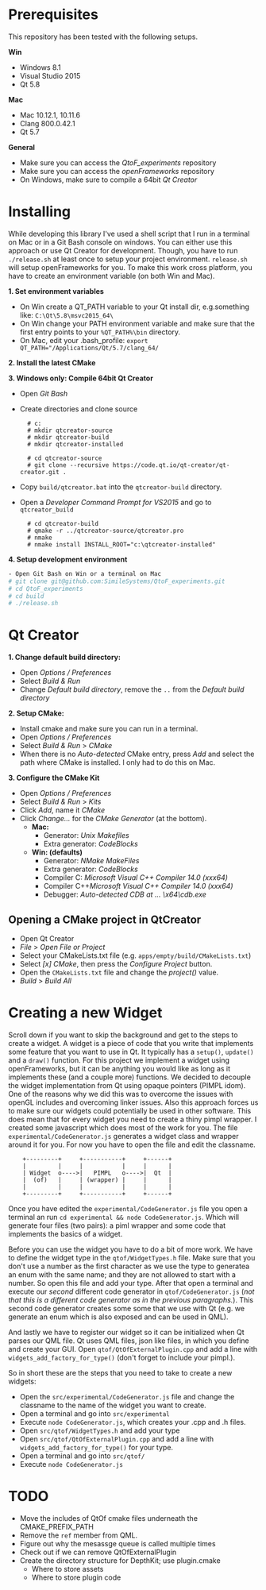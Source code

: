 # Prerequisites

This repository has been tested with the following setups.

**Win**

- Windows 8.1
- Visual Studio 2015
- Qt 5.8

**Mac**

- Mac 10.12.1, 10.11.6
- Clang 800.0.42.1
- Qt 5.7

**General**

- Make sure you can access the *QtoF_experiments* repository
- Make sure you can access the *openFrameworks* repository
- On Windows, make sure to compile a 64bit *Qt Creator* 

# Installing

While developing this library I've used a shell script that I run in a
terminal on Mac or in a Git Bash console on windows. You can either
use this approach or use Qt Creator for development. Though, you have
to run `./release.sh` at least once to setup your project
environment. `release.sh` will setup openFrameworks for you. To make
this work cross platform, you have to create an environment variable
(on both Win and Mac).

**1. Set environment variables**

- On Win create a QT_PATH variable to your Qt install dir, e.g.something like: `C:\Qt\5.8\msvc2015_64\`
- On Win change your PATH environment variable and make sure that the first entry points to your `%QT_PATH%\bin` directory.
- On Mac, edit your .bash_profile: `export QT_PATH="/Applications/Qt/5.7/clang_64/`

**2. Install the latest CMake**

**3. Windows only: Compile 64bit Qt Creator**

- Open _Git Bash_
- Create directories and clone source

        # c:
        # mkdir qtcreator-source
        # mkdir qtcreator-build
        # mkdir qtcreator-installed
        
        # cd qtcreator-source
        # git clone --recursive https://code.qt.io/qt-creator/qt-creator.git .
       


- Copy `build/qtcreator.bat` into the `qtcreator-build` directory.
- Open a _Developer Command Prompt for VS2015_ and go to `qtcreator_build`

        # cd qtcreator-build
        # qmake -r ../qtcreator-source/qtcreator.pro
        # nmake
        # nmake install INSTALL_ROOT="c:\qtcreator-installed"


**4. Setup development environment**

````sh
- Open Git Bash on Win or a terminal on Mac
# git clone git@github.com:SimileSystems/QtoF_experiments.git
# cd QtoF_experiments
# cd build
# ./release.sh
````

# Qt Creator

**1. Change default build directory:**

- Open _Options / Preferences_
- Select _Build & Run_
- Change _Default build directory_, remove the `..` from the _Default build directory_

**2. Setup CMake:**

- Install cmake and make sure you can run in a terminal.
- Open _Options / Preferences_
- Select _Build & Run_ > _CMake_
- When there is no _Auto-detected_ CMake entry, press _Add_ and select the path where CMake is installed.
I only had to do this on Mac.

**3. Configure the CMake Kit**

- Open _Options / Preferences_
- Select _Build & Run_ > _Kits_
- Click _Add_, name it _CMake_
- Click _Change..._ for the _CMake Generator_ (at the bottom).
    - **Mac:**
      - Generator: _Unix Makefiles_
      - Extra generator: _CodeBlocks_
    - **Win: (defaults)**
      - Generator: _NMake MakeFiles_
      - Extra generator: _CodeBlocks_
      - Compiler C: _Microsoft Visual C++ Compiler 14.0 (xxx64)_
      - Compiler C++_Microsoft Visual C++ Compiler 14.0 (xxx64)_
      - Debugger: _Auto-detected CDB at ... \x64\cdb.exe_

## Opening a CMake project in QtCreator

- Open Qt Creator
- _File_ > _Open File or Project_
- Select your CMakeLists.txt file (e.g. `apps/empty/build/CMakeLists.txt`)
- Select _[x] CMake_, then press the _Configure Project_ button.
- Open the `CMakeLists.txt` file and change the _project()_ value.
- _Build_ > _Build All_ 

# Creating a new Widget

Scroll down if you want to skip the background and get to the steps
to create a widget. A widget is a piece of code that you write that
implements some feature that you want to use in Qt. It typically has a
`setup()`, `update()` and a `draw()` function. For this project we
implement a widget using openFrameworks, but it can be anything you
would like as long as it implements these (and a couple more)
functions. We decided to decouple the widget implementation from Qt
using opaque pointers (PIMPL idom).  One of the reasons why we did
this was to overcome the issues with openGL includes and overcoming
linker issues. Also this approach forces us to make sure our widgets
could potentially be used in other software. This does mean that for
every widget you need to create a thiny pimpl wrapper. I created some
javascript which does most of the work for you. The file
`experimental/CodeGenerator.js` generates a widget class and wrapper
around it for you. For now you have to open the file and edit the
classname.


        +---------+     +-----------+     +------+
        |         |     |           |     |      |
        | Widget  o---->|   PIMPL   o---->|  Qt  |
        |  (of)   |     | (wrapper) |     |      | 
        |         |     |           |     |      |
        +---------+     +-----------+     +------+


Once you have edited the `experimental/CodeGenerator.js` file you 
open a terminal an run `cd experimental && node CodeGenerator.js`.
Which will generate four files (two pairs): a piml wrapper and
some code that implements the basics of a widget. 

Before you can use the widget you have to do a bit of more work.  We
have to define the widget type in the `qtof/WidgetTypes.h` file.  Make
sure that you don't use a number as the first character as we use the
type to generatea an enum with the same name; and they are not allowed
to start with a number. So open this file and add your type. After
that open a terminal and execute our *second* different code generator
in `qtof/CodeGenerator.js` (_not that this is a different code
generator as in the previous paragraphs._). This second code generator
creates some some that we use with Qt (e.g. we generate an enum which
is also exposed and can be used in QML).

And lastly we have to register our widget so it can be initialized
when Qt parses our QML file. Qt uses QML files, json like files, in
which you define and create your GUI. Open
`qtof/QtOfExternalPlugin.cpp` and add a line with
`widgets_add_factory_for_type()` (don't forget to include your
pimpl.).

So in short these are the steps that you need to take to create
a new widgets:

- Open the `src/experimental/CodeGenerator.js` file and change the
  classname to the name of the widget you want to create. 
- Open a terminal and go into `src/experimental`
- Execute `node CodeGenerator.js`, which creates your .cpp and .h files.
- Open `src/qtof/WidgetTypes.h` and add your type
- Open `src/qtof/QtOfExternalPlugin.cpp` and add a line with 
  `widgets_add_factory_for_type()` for your type. 
- Open a terminal and go into `src/qtof/` 
- Execute `node CodeGenerator.js` 

# TODO

- Move the includes of QtOf cmake files underneath the CMAKE_PREFIX_PATH
- Remove the `ref` member from QML. 
- Figure out why the mesassge queue is called multiple times
- Check out if we can remove QtOfExternalPlugin
- Create the directory structure for DepthKit; use plugin.cmake
  - Where to store assets
  - Where to store plugin code


